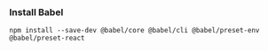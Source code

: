 ### Install Babel
```
npm install --save-dev @babel/core @babel/cli @babel/preset-env @babel/preset-react
```

